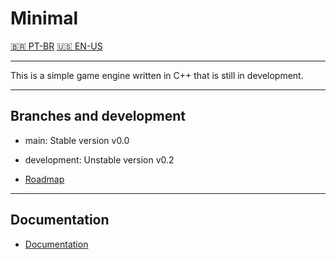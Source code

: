 # Minimal

[🇧🇷 PT-BR](readme/README_ptbr.md) [🇺🇸 EN-US](README.md)

---

This is a simple game engine written in C++ that is still in development.

---

## Branches and development

* main: Stable version v0.0
* development: Unstable version v0.2

* [Roadmap](https://github.com/users/ErFer7/projects/10/views/1)

---

## Documentation

* [Documentation](https://erfer7.github.io/Minimal/)